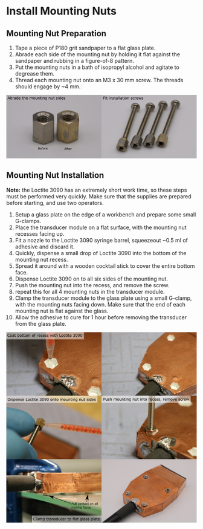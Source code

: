 # Install Mounting Nuts

## Mounting Nut Preparation

1. Tape a piece of P180 grit sandpaper to a flat glass plate.
1. Abrade each side of the mounting nut by holding it flat against the sandpaper and rubbing in a figure-of-8 pattern. 
1. Put the mounting nuts in a bath of isopropyl alcohol and agitate to degrease them.
1. Thread each mounting nut onto an M3 x 30 mm screw. The threads should engage by ~4 mm.

![mounting-nut-preparation](img/install-mounting-nuts/mounting-nut-preparation.png)

## Mounting Nut Installation

**Note:** the Loctite 3090 has an extremely short work time, so these steps must be performed very quickly. Make sure that the supplies are prepared before starting, and use two operators.

1. Setup a glass plate on the edge of a workbench and prepare some small G-clamps.
1. Place the transducer module on a flat surface, with the mounting nut recesses facing up.
1. Fit a nozzle to the Loctite 3090 syringe barrel, squeezeout ~0.5 ml of adhesive and discard it.
1. Quickly, dispense a small drop of Loctite 3090 into the bottom of the mounting nut recess. 
1. Spread it around with a wooden cocktail stick to cover the entire bottom face.
1. Dispense Loctite 3090 on to all six sides of the mounting nut.
1. Push the mounting nut into the recess, and remove the screw.
1. repeat this for all 4 mounting nuts in the transducer module.
1. Clamp the transducer module to the glass plate using a small G-clamp, with the mounting nuts facing down. Make sure that the end of each mounting nut is flat against the glass.
1. Allow the adhesive to cure for 1 hour before removing the transducer from the glass plate.

![mounting-nut-installation](img/install-mounting-nuts/mounting-nut-installation.png)
